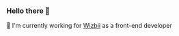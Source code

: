 ### Hello there 👋

🔭 I'm currently working for [Wizbii](https://www.wizbii.com/) as a front-end developer
